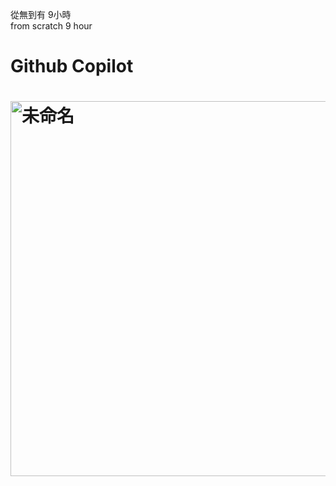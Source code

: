 從無到有 9小時  
from scratch 9 hour

# Github Copilot <h1> <img width="600" alt="未命名" src="https://github.com/user-attachments/assets/18c31e94-e8c6-489a-afc8-45c16ee62b2e" />
